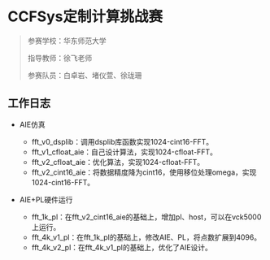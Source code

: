 # CCFSys定制计算挑战赛

> 参赛学校：华东师范大学
> 
> 指导教师：徐飞老师
> 
> 参赛队员：白卓岩、堵仪萱、徐珑珊

## 工作日志

- AIE仿真
    - fft_v0_dsplib：调用dsplib库函数实现1024-cint16-FFT。
    - fft_v1_cfloat_aie：自己设计算法，实现1024-cfloat-FFT。
    - fft_v2_cfloat_aie：优化算法，实现1024-cfloat-FFT。
    - fft_v2_cint16_aie：将数据精度降为cint16，使用移位处理omega，实现1024-cint16-FFT。

- AIE+PL硬件运行
    - fft_1k_pl：在fft_v2_cint16_aie的基础上，增加pl、host，可以在vck5000上运行。
    - fft_4k_v1_pl：在fft_1k_pl的基础上，修改AIE、PL，将点数扩展到4096。
    - fft_4k_v2_pl：在fft_4k_v1_pl的基础上，优化了AIE设计。